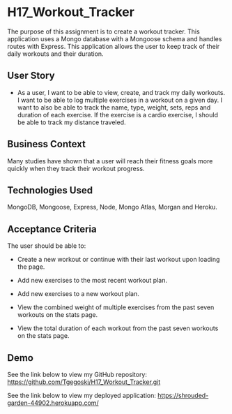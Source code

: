 # H17_Workout_Tracker

The purpose of this assignment is to create a workout tracker. This application uses a Mongo database with a Mongoose schema and handles routes with Express. This application allows the user to keep track of their daily workouts and their duration.

## User Story

* As a user, I want to be able to view, create, and track my daily workouts. I want to be able to log multiple exercises in a workout on a given day. I want to also be able to track the name, type, weight, sets, reps and duration of each exercise. If the exercise is a cardio exercise, I should be able to track my distance traveled.

## Business Context

Many studies have shown that a user will reach their fitness goals more quickly when they track their workout progress.

## Technologies Used

MongoDB, Mongoose, Express, Node, Mongo Atlas, Morgan and Heroku.


## Acceptance Criteria

The user should be able to:

  * Create a new workout or continue with their last workout upon loading the page.

  * Add new exercises to the most recent workout plan.

  * Add new exercises to a new workout plan.

  * View the combined weight of multiple exercises from the past seven workouts on the stats page.

  * View the total duration of each workout from the past seven workouts on the stats page.

## Demo

See the link below to view my GitHub repository:
https://github.com/Tgegoski/H17_Workout_Tracker.git

See the link below to view my deployed application:
https://shrouded-garden-44902.herokuapp.com/
